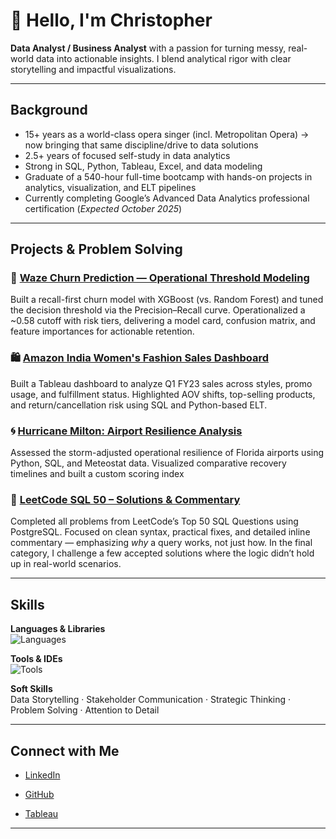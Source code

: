 # 👋 Hello, I'm Christopher

**Data Analyst / Business Analyst** with a passion for turning messy, real-world data into actionable insights.
I blend analytical rigor with clear storytelling and impactful visualizations.

---

## Background
- 15+ years as a world-class opera singer (incl. Metropolitan Opera) → now bringing that same discipline/drive to data solutions
- 2.5+ years of focused self-study in data analytics
- Strong in SQL, Python, Tableau, Excel, and data modeling
- Graduate of a 540-hour full-time bootcamp with hands-on projects in analytics, visualization, and ELT pipelines
- Currently completing Google’s Advanced Data Analytics professional certification (*Expected October 2025*)
---

## Projects & Problem Solving

### 🚗 [Waze Churn Prediction — Operational Threshold Modeling](https://github.com/christopherbolduc/waze-churn-prediction)
Built a recall-first churn model with XGBoost (vs. Random Forest) and tuned the decision threshold via the Precision–Recall curve.
Operationalized a ~0.58 cutoff with risk tiers, delivering a model card, confusion matrix, and feature importances for actionable retention.

### 🛍️ [Amazon India Women's Fashion Sales Dashboard](https://github.com/christopherbolduc/amazon-in-dashboard)
Built a Tableau dashboard to analyze Q1 FY23 sales across styles, promo usage, and fulfillment status.
Highlighted AOV shifts, top-selling products, and return/cancellation risk using SQL and Python-based ELT.

### 🌀 [Hurricane Milton: Airport Resilience Analysis](https://github.com/christopherbolduc/airport-resilience-milton)
Assessed the storm-adjusted operational resilience of Florida airports using Python, SQL, and Meteostat data. 
Visualized comparative recovery timelines and built a custom scoring index

### 📘 [LeetCode SQL 50 – Solutions & Commentary](https://github.com/christopherbolduc/leetcode-sql-50)
Completed all problems from LeetCode’s Top 50 SQL Questions using PostgreSQL.
Focused on clean syntax, practical fixes, and detailed inline commentary — emphasizing *why* a query works, not just how.
In the final category, I challenge a few accepted solutions where the logic didn’t hold up in real-world scenarios.

---

## Skills
**Languages & Libraries**  
![Languages](https://go-skill-icons.vercel.app/api/icons?i=postgresql,mysql,python,pandas,numpy,scipy,sklearn,matplotlib,seaborn,excel)

**Tools & IDEs**  
![Tools](https://go-skill-icons.vercel.app/api/icons?i=tableau,jupyter,vscode,git,github,dbeaver,bash,sqlalchemy,supabase,miro)

**Soft Skills**  
Data Storytelling · Stakeholder Communication · Strategic Thinking · Problem Solving · Attention to Detail


---

## Connect with Me
- [LinkedIn](https://www.linkedin.com/in/christopher-david-bolduc/)

- [GitHub](https://github.com/christopherbolduc)

- [Tableau](https://public.tableau.com/app/profile/christopherbolduc/vizzes)

---
